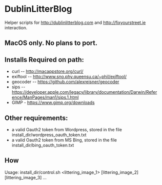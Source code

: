 # DublinLitterBlog
Helper scripts for http://dublinlitterblog.com and http://fixyourstreet.ie interaction.

## MacOS only. No plans to port.  

## Installs Required on path:
- curl -- http://macappstore.org/curl/
- exiftool  -- http://www.sno.phy.queensu.ca/~phil/exiftool/
- geocoder  -- https://github.com/alexreisner/geocoder
- sips -- https://developer.apple.com/legacy/library/documentation/Darwin/Reference/ManPages/man1/sips.1.html
- GIMP - https://www.gimp.org/downloads

## Other requirements:
- a valid Oauth2 token from Wordpress, stored in the file install_dir/wordpress_oauth_token.txt
- a valid Oauth2 token from MS Bing, stored in the file install_dir/bing_oauth_token.txt

## How
Usage: install_dir/control.sh <littering_image_1> [littering_image_2] [littering_image_3] ...
